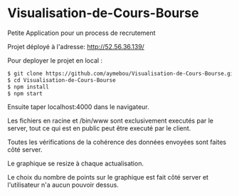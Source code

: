 # Visualisation-de-Cours-Bourse
Petite Application pour un process de recrutement

Projet déployé à l'adresse: http://52.56.36.139/

Pour deployer le projet en local : 

```bash 
$ git clone https://github.com/aymebou/Visualisation-de-Cours-Bourse.git
$ cd Visualisation-de-Cours-Bourse
$ npm install
$ npm start
```

Ensuite taper localhost:4000 dans le navigateur.

Les fichiers en racine et /bin/www sont exclusivement executés par le server, tout ce qui est en public peut être executé par le client.

Toutes les vérifications de la cohérence des données envoyées sont faites côté server.

Le graphique se resize à chaque actualisation.

Le choix du nombre de points sur le graphique est fait côté server et l'utilisateur n'a aucun pouvoir dessus.
